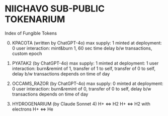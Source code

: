 # NIICHAVO SUB-PUBLIC TOKENARIUM
Index of Fungible Tokens

0) KPACOTA (written by ChatGPT-4o)
   max supply: 1    minted at deployment: 0     user interaction: mint&burn 1,
                                                                  60 sec time delay b/w transactions,
                                                                  custom epoch
1) PYATAK2 (by ChatGPT-4o)
   max supply: 1    minted at deployment: 1     user interaction: burn&remint of 1,
                                                                  transfer of 1 to self,
                                                                  transfer of 0 to self,
                                                                  delay b/w transactions depends on time of day
2) OCCAMS_RAZOR (by ChatGPT-4o)
   max supply: 0    minted at deployment: 0     user interaction: burn&remint of 0,
                                                                  transfer of 0 to self,
                                                                  delay b/w transactions depends on time of day

100) HYDROGENARIUM (by Claude Sonnet 4)
     H+ <=> H2
     H+ <=> H2 with electrons
     H+ <=> He
